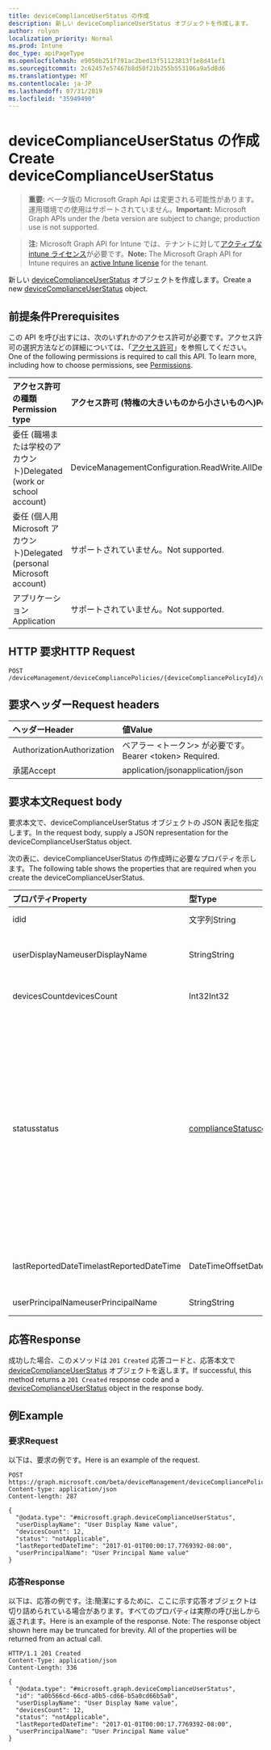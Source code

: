 ```yaml
---
title: deviceComplianceUserStatus の作成
description: 新しい deviceComplianceUserStatus オブジェクトを作成します。
author: rolyon
localization_priority: Normal
ms.prod: Intune
doc_type: apiPageType
ms.openlocfilehash: e9050b251f791ac2bed13f51123813f1e8d41ef1
ms.sourcegitcommit: 2c62457e57467b8d50f21b255b553106a9a5d8d6
ms.translationtype: MT
ms.contentlocale: ja-JP
ms.lasthandoff: 07/31/2019
ms.locfileid: "35949490"
---
```

# <a name="create-devicecomplianceuserstatus"></a><span data-ttu-id="6390d-103">deviceComplianceUserStatus の作成</span><span class="sxs-lookup"><span data-stu-id="6390d-103">Create deviceComplianceUserStatus</span></span>

> <span data-ttu-id="6390d-104">**重要:** ベータ版の Microsoft Graph Api は変更される可能性があります。運用環境での使用はサポートされていません。</span><span class="sxs-lookup"><span data-stu-id="6390d-104">**Important:** Microsoft Graph APIs under the /beta version are subject to change; production use is not supported.</span></span>

> <span data-ttu-id="6390d-105">**注:** Microsoft Graph API for Intune では、テナントに対して[アクティブな intune ライセンス](https://go.microsoft.com/fwlink/?linkid=839381)が必要です。</span><span class="sxs-lookup"><span data-stu-id="6390d-105">**Note:** The Microsoft Graph API for Intune requires an [active Intune license](https://go.microsoft.com/fwlink/?linkid=839381) for the tenant.</span></span>

<span data-ttu-id="6390d-106">新しい [deviceComplianceUserStatus](../resources/intune-deviceconfig-devicecomplianceuserstatus.md) オブジェクトを作成します。</span><span class="sxs-lookup"><span data-stu-id="6390d-106">Create a new [deviceComplianceUserStatus](../resources/intune-deviceconfig-devicecomplianceuserstatus.md) object.</span></span>

## <a name="prerequisites"></a><span data-ttu-id="6390d-107">前提条件</span><span class="sxs-lookup"><span data-stu-id="6390d-107">Prerequisites</span></span>
<span data-ttu-id="6390d-p101">この API を呼び出すには、次のいずれかのアクセス許可が必要です。アクセス許可の選択方法などの詳細については、「[アクセス許可](/graph/permissions-reference)」を参照してください。</span><span class="sxs-lookup"><span data-stu-id="6390d-p101">One of the following permissions is required to call this API. To learn more, including how to choose permissions, see [Permissions](/graph/permissions-reference).</span></span>

|<span data-ttu-id="6390d-110">アクセス許可の種類</span><span class="sxs-lookup"><span data-stu-id="6390d-110">Permission type</span></span>|<span data-ttu-id="6390d-111">アクセス許可 (特権の大きいものから小さいものへ)</span><span class="sxs-lookup"><span data-stu-id="6390d-111">Permissions (from most to least privileged)</span></span>|
|:---|:---|
|<span data-ttu-id="6390d-112">委任 (職場または学校のアカウント)</span><span class="sxs-lookup"><span data-stu-id="6390d-112">Delegated (work or school account)</span></span>|<span data-ttu-id="6390d-113">DeviceManagementConfiguration.ReadWrite.All</span><span class="sxs-lookup"><span data-stu-id="6390d-113">DeviceManagementConfiguration.ReadWrite.All</span></span>|
|<span data-ttu-id="6390d-114">委任 (個人用 Microsoft アカウント)</span><span class="sxs-lookup"><span data-stu-id="6390d-114">Delegated (personal Microsoft account)</span></span>|<span data-ttu-id="6390d-115">サポートされていません。</span><span class="sxs-lookup"><span data-stu-id="6390d-115">Not supported.</span></span>|
|<span data-ttu-id="6390d-116">アプリケーション</span><span class="sxs-lookup"><span data-stu-id="6390d-116">Application</span></span>|<span data-ttu-id="6390d-117">サポートされていません。</span><span class="sxs-lookup"><span data-stu-id="6390d-117">Not supported.</span></span>|

## <a name="http-request"></a><span data-ttu-id="6390d-118">HTTP 要求</span><span class="sxs-lookup"><span data-stu-id="6390d-118">HTTP Request</span></span>
<!-- {
  "blockType": "ignored"
}
-->
``` http
POST /deviceManagement/deviceCompliancePolicies/{deviceCompliancePolicyId}/userStatuses
```

## <a name="request-headers"></a><span data-ttu-id="6390d-119">要求ヘッダー</span><span class="sxs-lookup"><span data-stu-id="6390d-119">Request headers</span></span>
|<span data-ttu-id="6390d-120">ヘッダー</span><span class="sxs-lookup"><span data-stu-id="6390d-120">Header</span></span>|<span data-ttu-id="6390d-121">値</span><span class="sxs-lookup"><span data-stu-id="6390d-121">Value</span></span>|
|:---|:---|
|<span data-ttu-id="6390d-122">Authorization</span><span class="sxs-lookup"><span data-stu-id="6390d-122">Authorization</span></span>|<span data-ttu-id="6390d-123">ベアラー &lt;トークン&gt; が必要です。</span><span class="sxs-lookup"><span data-stu-id="6390d-123">Bearer &lt;token&gt; Required.</span></span>|
|<span data-ttu-id="6390d-124">承諾</span><span class="sxs-lookup"><span data-stu-id="6390d-124">Accept</span></span>|<span data-ttu-id="6390d-125">application/json</span><span class="sxs-lookup"><span data-stu-id="6390d-125">application/json</span></span>|

## <a name="request-body"></a><span data-ttu-id="6390d-126">要求本文</span><span class="sxs-lookup"><span data-stu-id="6390d-126">Request body</span></span>
<span data-ttu-id="6390d-127">要求本文で、deviceComplianceUserStatus オブジェクトの JSON 表記を指定します。</span><span class="sxs-lookup"><span data-stu-id="6390d-127">In the request body, supply a JSON representation for the deviceComplianceUserStatus object.</span></span>

<span data-ttu-id="6390d-128">次の表に、deviceComplianceUserStatus の作成時に必要なプロパティを示します。</span><span class="sxs-lookup"><span data-stu-id="6390d-128">The following table shows the properties that are required when you create the deviceComplianceUserStatus.</span></span>

|<span data-ttu-id="6390d-129">プロパティ</span><span class="sxs-lookup"><span data-stu-id="6390d-129">Property</span></span>|<span data-ttu-id="6390d-130">型</span><span class="sxs-lookup"><span data-stu-id="6390d-130">Type</span></span>|<span data-ttu-id="6390d-131">説明</span><span class="sxs-lookup"><span data-stu-id="6390d-131">Description</span></span>|
|:---|:---|:---|
|<span data-ttu-id="6390d-132">id</span><span class="sxs-lookup"><span data-stu-id="6390d-132">id</span></span>|<span data-ttu-id="6390d-133">文字列</span><span class="sxs-lookup"><span data-stu-id="6390d-133">String</span></span>|<span data-ttu-id="6390d-134">エンティティのキー。</span><span class="sxs-lookup"><span data-stu-id="6390d-134">Key of the entity.</span></span>|
|<span data-ttu-id="6390d-135">userDisplayName</span><span class="sxs-lookup"><span data-stu-id="6390d-135">userDisplayName</span></span>|<span data-ttu-id="6390d-136">String</span><span class="sxs-lookup"><span data-stu-id="6390d-136">String</span></span>|<span data-ttu-id="6390d-137">DevicePolicyStatus のユーザー名。</span><span class="sxs-lookup"><span data-stu-id="6390d-137">User name of the DevicePolicyStatus.</span></span>|
|<span data-ttu-id="6390d-138">devicesCount</span><span class="sxs-lookup"><span data-stu-id="6390d-138">devicesCount</span></span>|<span data-ttu-id="6390d-139">Int32</span><span class="sxs-lookup"><span data-stu-id="6390d-139">Int32</span></span>|<span data-ttu-id="6390d-140">そのユーザーのデバイスの数。</span><span class="sxs-lookup"><span data-stu-id="6390d-140">Devices count for that user.</span></span>|
|<span data-ttu-id="6390d-141">status</span><span class="sxs-lookup"><span data-stu-id="6390d-141">status</span></span>|[<span data-ttu-id="6390d-142">complianceStatus</span><span class="sxs-lookup"><span data-stu-id="6390d-142">complianceStatus</span></span>](../resources/intune-shared-compliancestatus.md)|<span data-ttu-id="6390d-143">ポリシー レポートのコンプライアンスの状態。</span><span class="sxs-lookup"><span data-stu-id="6390d-143">Compliance status of the policy report.</span></span> <span data-ttu-id="6390d-144">可能な値は、`unknown`、`notApplicable`、`compliant`、`remediated`、`nonCompliant`、`error`、`conflict`、`notAssigned` です。</span><span class="sxs-lookup"><span data-stu-id="6390d-144">Possible values are: `unknown`, `notApplicable`, `compliant`, `remediated`, `nonCompliant`, `error`, `conflict`, `notAssigned`.</span></span>|
|<span data-ttu-id="6390d-145">lastReportedDateTime</span><span class="sxs-lookup"><span data-stu-id="6390d-145">lastReportedDateTime</span></span>|<span data-ttu-id="6390d-146">DateTimeOffset</span><span class="sxs-lookup"><span data-stu-id="6390d-146">DateTimeOffset</span></span>|<span data-ttu-id="6390d-147">ポリシー レポートの最終変更日時。</span><span class="sxs-lookup"><span data-stu-id="6390d-147">Last modified date time of the policy report.</span></span>|
|<span data-ttu-id="6390d-148">userPrincipalName</span><span class="sxs-lookup"><span data-stu-id="6390d-148">userPrincipalName</span></span>|<span data-ttu-id="6390d-149">String</span><span class="sxs-lookup"><span data-stu-id="6390d-149">String</span></span>|<span data-ttu-id="6390d-150">UserPrincipalName。</span><span class="sxs-lookup"><span data-stu-id="6390d-150">UserPrincipalName.</span></span>|



## <a name="response"></a><span data-ttu-id="6390d-151">応答</span><span class="sxs-lookup"><span data-stu-id="6390d-151">Response</span></span>
<span data-ttu-id="6390d-152">成功した場合、このメソッドは `201 Created` 応答コードと、応答本文で [deviceComplianceUserStatus](../resources/intune-deviceconfig-devicecomplianceuserstatus.md) オブジェクトを返します。</span><span class="sxs-lookup"><span data-stu-id="6390d-152">If successful, this method returns a `201 Created` response code and a [deviceComplianceUserStatus](../resources/intune-deviceconfig-devicecomplianceuserstatus.md) object in the response body.</span></span>

## <a name="example"></a><span data-ttu-id="6390d-153">例</span><span class="sxs-lookup"><span data-stu-id="6390d-153">Example</span></span>

### <a name="request"></a><span data-ttu-id="6390d-154">要求</span><span class="sxs-lookup"><span data-stu-id="6390d-154">Request</span></span>
<span data-ttu-id="6390d-155">以下は、要求の例です。</span><span class="sxs-lookup"><span data-stu-id="6390d-155">Here is an example of the request.</span></span>
``` http
POST https://graph.microsoft.com/beta/deviceManagement/deviceCompliancePolicies/{deviceCompliancePolicyId}/userStatuses
Content-type: application/json
Content-length: 287

{
  "@odata.type": "#microsoft.graph.deviceComplianceUserStatus",
  "userDisplayName": "User Display Name value",
  "devicesCount": 12,
  "status": "notApplicable",
  "lastReportedDateTime": "2017-01-01T00:00:17.7769392-08:00",
  "userPrincipalName": "User Principal Name value"
}
```

### <a name="response"></a><span data-ttu-id="6390d-156">応答</span><span class="sxs-lookup"><span data-stu-id="6390d-156">Response</span></span>
<span data-ttu-id="6390d-p103">以下は、応答の例です。注:簡潔にするために、ここに示す応答オブジェクトは切り詰められている場合があります。すべてのプロパティは実際の呼び出しから返されます。</span><span class="sxs-lookup"><span data-stu-id="6390d-p103">Here is an example of the response. Note: The response object shown here may be truncated for brevity. All of the properties will be returned from an actual call.</span></span>
``` http
HTTP/1.1 201 Created
Content-Type: application/json
Content-Length: 336

{
  "@odata.type": "#microsoft.graph.deviceComplianceUserStatus",
  "id": "a0b566cd-66cd-a0b5-cd66-b5a0cd66b5a0",
  "userDisplayName": "User Display Name value",
  "devicesCount": 12,
  "status": "notApplicable",
  "lastReportedDateTime": "2017-01-01T00:00:17.7769392-08:00",
  "userPrincipalName": "User Principal Name value"
}
```





